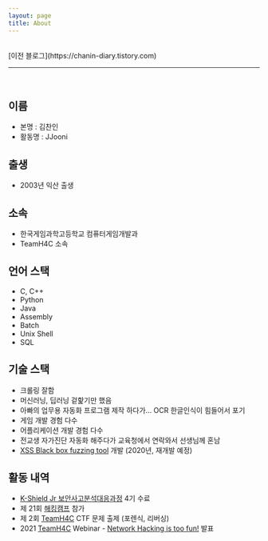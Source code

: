 ```yaml
---
layout: page
title: About
---
```


<br>
[이전 블로그](https://chanin-diary.tistory.com)

---

<br>

## 이름

- 본명 :  김찬인
- 활동명 : JJooni 

## 출생

- 2003년 익산 출생

## 소속

- 한국게임과학고등학교 컴퓨터게임개발과
- TeamH4C 소속

## 언어 스택
- C, C++
- Python
- Java
- Assembly
- Batch
- Unix Shell
- SQL

## 기술 스택
- 크롤링 잘함
- 머신러닝, 딥러닝 겉핥기만 했음
- 아빠의 업무용 자동화 프로그램 제작 하다가... OCR 한글인식이 힘들어서 포기 
- 게임 개발 경험 다수
- 어플리케이션 개발 경험 다수
- 전교생 자가진단 자동화 해주다가 교육청에서 연락와서 선생님께 혼남
- [XSS Black box fuzzing tool](https://github.com/10urc0de/XSS-Analysis-Tool) 개발 (2020년, 재개발 예정)

## 활동 내역
- [K-Shield Jr 보안사고분석대응과정](http://www.kshieldjr.org/tlnt_mu01_002.do) 4기 수료
- 제 21회 [해킹캠프](http://hackingcamp.org/index.html#header) 참가
- 제 2회 [TeamH4C](https://teamh4c.com/) CTF 문제 출제 (포렌식, 리버싱)
- 2021 [TeamH4C](https://teamh4c.com/) Webinar - [Network Hacking is too fun!](https://youtu.be/myeHc0P81Pk) 발표
